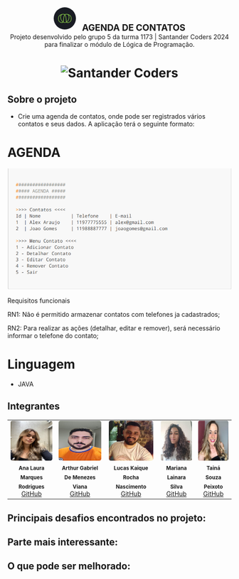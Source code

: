 <div align="center">
  <img alt="Ada" style="border-radius: 50%; width: 50px;" src="FotosIntegrantes/Ada.png">
  <span style="font-size: 20px; vertical-align: middle; margin-left: 10px;"><b>AGENDA DE CONTATOS</b></span>
</div>

<div align="center">
Projeto desenvolvido pelo grupo 5 da turma 1173 | Santander Coders 2024 para finalizar o módulo de Lógica de Programação.
</div>

<h1 align="center">
  <img alt="Santander Coders" src="https://ada-strapi-production.s3.sa-east-1.amazonaws.com/Thumb_Meta_20_f25502065b.png" width="500" height="300">
</h1>

## Sobre o projeto
+ Crie uma agenda de contatos, onde pode ser registrados vários contatos e seus dados. A aplicação terá o
  seguinte formato:
  
# AGENDA 

<img alt="" src="FotosIntegrantes/Agenda.png">

<p>Requisitos funcionais</p>
<p>RN1: Não é permitido armazenar contatos com telefones ja cadastrados;</p>
<p> RN2: Para realizar as ações (detalhar, editar e remover), será necessário informar o telefone do contato; </p>

# Linguagem
+ JAVA

## Integrantes

<table align="center">
  <tr>
    <td align="center">
      <img style="border-radius: 5%;" src="FotosIntegrantes/LauraFoto.jpeg" height="90px" width="100px;" alt=""/><br />
      <sub><b>Ana Laura Marques Rodrigues</b></sub><br />
      <a href="https://github.com/lauluah" target="_blank">GitHub</a>
    </td>
    <td align="center">
      <img style="border-radius: 5%;" src="FotosIntegrantes/arthur.jpeg"  height="90px" width="100px;" alt=""/><br />
      <sub><b>Arthur Gabriel De Menezes Viana</b></sub><br />
      <a href="https://github.com/arthurgmv" target="_blank">GitHub</a>
    </td>
    <td align="center">
      <img style="border-radius: 5%;" src="FotosIntegrantes/Lucas.jpeg" height="90px" width="100px;" alt=""/><br />
      <sub><b>Lucas Kaique Rocha Nascimento</b></sub><br />
      <a href="https://github.com/LucasKaique131" target="_blank">GitHub</a>
    </td>
    <td align="center">
      <img style="border-radius: 5%;" src="FotosIntegrantes/Mariana.jpeg"  height="90px" width="100px;" alt=""/><br />
      <sub><b>Mariana Lainara Silva</b></sub><br />
      <a href="https://github.com/la1ni" target="_blank">GitHub</a>
    </td>
    <td align="center">
      <img style="border-radius: 5%;" src="FotosIntegrantes/Taina.jpeg"  height="90px" width="100px;" alt=""/><br />
      <sub><b>Tainá Souza Peixoto</b></sub><br />
      <a href="https://github.com/peixotots" target="_blank">GitHub</a>
    </td>
  </tr>
</table>

## Principais desafios encontrados no projeto:

## Parte mais interessante:

## O que pode ser melhorado:


